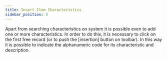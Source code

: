 ```yaml
---
title: Insert Item Characteristics
sidebar_position: 3
---
```


Apart from searching characteristics on system it is possible even to add one or more characteristics. In order to do this, it is necessary to click on the first free record (or to push the [insertion] button on toolbar). In this way it is possible to indicate the alphanumeric code for its characteristic and description.






